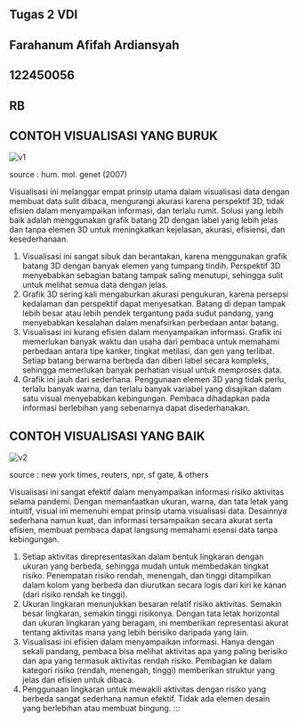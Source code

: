 
## Tugas 2 VDI

## Farahanum Afifah Ardiansyah

## 122450056
## RB


## CONTOH VISUALISASI YANG BURUK

![v1](https://github.com/user-attachments/assets/a19ba955-0c63-40aa-afb3-3793c21e13a8)

source : hum. mol. genet (2007)

Visualisasi ini melanggar empat prinsip utama dalam visualisasi data
dengan membuat data sulit dibaca, mengurangi akurasi karena perspektif
3D, tidak efisien dalam menyampaikan informasi, dan terlalu rumit.
Solusi yang lebih baik adalah menggunakan grafik batang 2D dengan label
yang lebih jelas dan tanpa elemen 3D untuk meningkatkan kejelasan,
akurasi, efisiensi, dan kesederhanaan.

1.  Visualisasi ini sangat sibuk dan berantakan, karena menggunakan
    grafik batang 3D dengan banyak elemen yang tumpang tindih.
    Perspektif 3D menyebabkan sebagian batang tampak saling menutupi,
    sehingga sulit untuk melihat semua data dengan jelas.
2.  Grafik 3D sering kali mengaburkan akurasi pengukuran, karena
    persepsi kedalaman dan perspektif dapat menyesatkan. Batang di depan
    tampak lebih besar atau lebih pendek tergantung pada sudut pandang,
    yang menyebabkan kesalahan dalam menafsirkan perbedaan antar batang.
3.  Visualisasi ini kurang efisien dalam menyampaikan informasi. Grafik
    ini memerlukan banyak waktu dan usaha dari pembaca untuk memahami
    perbedaan antara tipe kanker, tingkat metilasi, dan gen yang
    terlibat. Setiap batang berwarna berbeda dan diberi label secara
    kompleks, sehingga memerlukan banyak perhatian visual untuk
    memproses data.
4.  Grafik ini jauh dari sederhana. Penggunaan elemen 3D yang tidak
    perlu, terlalu banyak warna, dan terlalu banyak variabel yang
    disajikan dalam satu visual menyebabkan kebingungan. Pembaca
    dihadapkan pada informasi berlebihan yang sebenarnya dapat
    disederhanakan.
    
## CONTOH VISUALISASI YANG BAIK

![v2](https://github.com/user-attachments/assets/7897d2bc-782d-4b24-9194-c857ccf1c8eb)

source : new york times, reuters, npr, sf gate, & others

Visualisasi ini sangat efektif dalam menyampaikan informasi risiko
aktivitas selama pandemi. Dengan memanfaatkan ukuran, warna, dan tata
letak yang intuitif, visual ini memenuhi empat prinsip utama visualisasi
data. Desainnya sederhana namun kuat, dan informasi tersampaikan secara
akurat serta efisien, membuat pembaca dapat langsung memahami esensi
data tanpa kebingungan.

1.  Setiap aktivitas direpresentasikan dalam bentuk lingkaran dengan
    ukuran yang berbeda, sehingga mudah untuk membedakan tingkat risiko.
    Penempatan risiko rendah, menengah, dan tinggi ditampilkan dalam
    kolom yang berbeda dan diurutkan secara logis dari kiri ke kanan
    (dari risiko rendah ke tinggi).
2.  Ukuran lingkaran menunjukkan besaran relatif risiko aktivitas.
    Semakin besar lingkaran, semakin tinggi risikonya. Dengan tata letak
    horizontal dan ukuran lingkaran yang beragam, ini memberikan
    representasi akurat tentang aktivitas mana yang lebih berisiko
    daripada yang lain.
3.  Visualisasi ini efisien dalam menyampaikan informasi. Hanya dengan
    sekali pandang, pembaca bisa melihat aktivitas apa yang paling
    berisiko dan apa yang termasuk aktivitas rendah risiko. Pembagian ke
    dalam kategori risiko (rendah, menengah, tinggi) memberikan struktur
    yang jelas dan efisien untuk dibaca.
4.  Penggunaan lingkaran untuk mewakili aktivitas dengan risiko yang
    berbeda sangat sederhana namun efektif. Tidak ada elemen desain yang
    berlebihan atau membuat bingung.
:::
